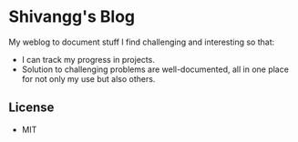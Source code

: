 Shivangg's Blog
=================

My weblog to document stuff I find challenging and interesting so that:

* I can track my progress in projects.
* Solution to challenging problems are well-documented, all in one place for not only my use but also others.


License
-------

- MIT
